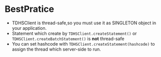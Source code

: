 BestPratice
===========

* TDHSClient is thread-safe,so you must use it as SINGLETON object in your application.
* Statement which create by ``TDHSClient.createStatement()`` or ``TDHSClient.createBatchStatement()`` is **not** thread-safe
* You can set hashcode with ``TDHSClient.createStatement(hashcode)`` to assign the thread which server-side to run.